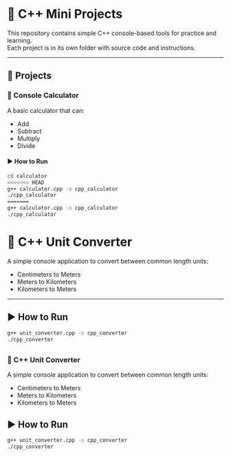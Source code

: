 # 🧠 C++ Mini Projects

This repository contains simple C++ console-based tools for practice and learning.  
Each project is in its own folder with source code and instructions.

---

## 📂 Projects

### 🧮 Console Calculator
A basic calculator that can:
- Add
- Subtract
- Multiply
- Divide

#### ▶ How to Run
```bash
cd calculator
<<<<<<< HEAD
g++ calculator.cpp -o cpp_calculator
./cpp_calculator
=======
g++ calculator.cpp -o cpp_calculator
./cpp_calculator
```

# 🔁 C++ Unit Converter

A simple console application to convert between common length units:

- Centimeters to Meters  
- Meters to Kilometers  
- Kilometers to Meters

---

## ▶ How to Run

```bash
g++ unit_converter.cpp -o cpp_converter
./cpp_converter
```

##

### 🔁 C++ Unit Converter
A simple console application to convert between common length units:
- Centimeters to Meters  
- Meters to Kilometers  
- Kilometers to Meters

## ▶ How to Run

```bash
g++ unit_converter.cpp -o cpp_converter
./cpp_converter
```
